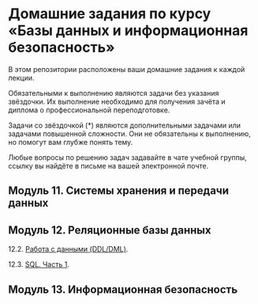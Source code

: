 # Домашние задания по курсу «Базы данных и информационная безопасность»

В этом репозитории расположены ваши домашние задания к каждой лекции. 

Обязательными к выполнению являются задачи без указания звёздочки. Их выполнение необходимо для получения зачёта и диплома о профессиональной переподготовке.

Задачи со звёздочкой (*) являются дополнительными задачами или задачами повышенной сложности. Они не обязательны к выполнению, но помогут вам глубже понять тему.

Любые вопросы по решению задач задавайте в чате учебной группы, ссылку вы найдёте в письме на вашей электронной почте.

## Модуль 11. Системы хранения и передачи данных

## Модуль 12. Реляционные базы данных

12.2. [Работа с данными (DDL/DML)](https://github.com/netology-code/sdb-homeworks/blob/main/12-02.md).

12.3. [SQL. Часть 1](https://github.com/netology-code/sdb-homeworks/blob/main/12-03.md).

## Модуль 13. Информационная безопасность


